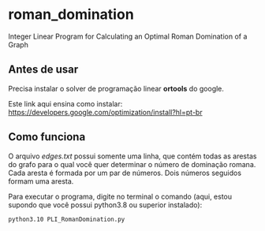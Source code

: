 # roman_domination
Integer Linear Program for Calculating an Optimal Roman Domination of a Graph

## Antes de usar

Precisa instalar o solver de programação linear **ortools** do google.

Este link aqui ensina como instalar: https://developers.google.com/optimization/install?hl=pt-br

## Como funciona

O arquivo *edges.txt* possui somente uma linha, que contém todas as arestas do grafo para o qual
você quer determinar o número de dominação romana. Cada aresta é formada por um par de números. 
Dois números seguidos formam uma aresta.

Para executar o programa, digite no terminal o comando (aqui, estou supondo que você possui python3.8 ou superior instalado):

```
python3.10 PLI_RomanDomination.py
```
